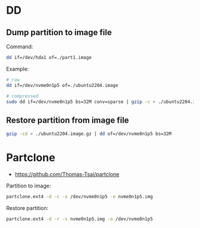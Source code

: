 # DD

## Dump partition to image file

Command:

```bash
dd if=/dev/hda1 of=./part1.image
```

Example:

```bash
# raw
dd if=/dev/nvme0n1p5 of=./ubuntu2204.image

# compressed
sudo dd if=/dev/nvme0n1p5 bs=32M conv=sparse | gzip -c > ./ubuntu2204.image.gz
```

## Restore partition from image file

```bash
gzip -cd < ./ubuntu2204.image.gz | dd of=/dev/nvme0n1p5 bs=32M
```

# Partclone

- https://github.com/Thomas-Tsai/partclone

Partition to image:
```bash
partclone.ext4 -d -c -s /dev/nvme0n1p5 -o nvme0n1p5.img
```


Restore partition:
```bash
partclone.ext4 -d -r -s nvme0n1p5.img -o /dev/nvme0n1p5
```
